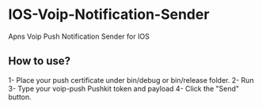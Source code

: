 # IOS-Voip-Notification-Sender
Apns Voip Push Notification Sender for IOS


## How to use?
1- Place your push certificate under bin/debug or bin/release folder.
2- Run
3- Type your voip-push Pushkit token and payload
4- Click the "Send" button.
